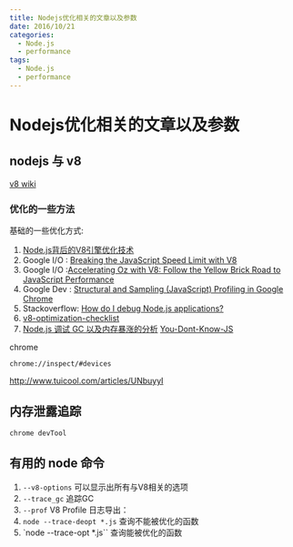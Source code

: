 ```yaml
---
title: Nodejs优化相关的文章以及参数
date: 2016/10/21
categories: 
  - Node.js
  - performance
tags: 
  - Node.js
  - performance
---
```


# Nodejs优化相关的文章以及参数
## nodejs 与 v8
[v8 wiki](https://github.com/v8/v8/wiki)
### 优化的一些方法
基础的一些优化方式: 
1. [Node.js背后的V8引擎优化技术](http://www.admin10000.com/document/6984.html)
2. Google I/O : [Breaking the JavaScript Speed Limit with V8](https://www.youtube.com/watch?v=UJPdhx5zTaw)
3. Google I/O :[Accelerating Oz with V8: Follow the Yellow Brick Road to JavaScript Performance](https://www.youtube.com/watch?v=VhpdsjBUS3g)
4. Google Dev : [Structural and Sampling (JavaScript) Profiling in Google Chrome](https://www.youtube.com/watch?v=nxXkquTPng8)
5. Stackoverflow: [How do I debug Node.js applications?](http://stackoverflow.com/questions/1911015/how-do-i-debug-node-js-applications/16512303#16512303)
6. [v8-optimization-checklist](http://mrale.ph/blog/2011/12/18/v8-optimization-checklist.html)
7. [Node.js 调试 GC 以及内存暴涨的分析](http://blog.csdn.net/shmnh/article/details/46437933)
[You-Dont-Know-JS](https://github.com/getify/You-Dont-Know-JS/blob/master/async%20%26%20performance/ch5.md)

<!--more-->

chrome

```
chrome://inspect/#devices
```
http://www.tuicool.com/articles/UNbuyyI

## 内存泄露追踪

```
chrome devTool 
```
## 有用的 node 命令

1. `--v8-options` 可以显示出所有与V8相关的选项
2. `--trace_gc` 追踪GC
3. `--prof` V8 Profile 日志导出：
4. `node --trace-deopt *.js` 查询不能被优化的函数
5. `node --trace-opt *.js`` 查询能被优化的函数
